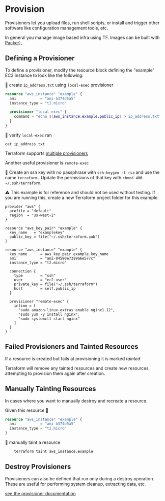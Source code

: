 # Provision

Provisioners let you upload files, run shell scripts, or install and trigger
other software like configuration management tools, etc.

In general you manage image based infra using TF. Images can be built with
[Packer](https://www.packer.io/)), 

## Defining a Provisioner

To define a provisioner, modify the resource block defining the "example" EC2
instance to look like the following:

:ship: create `ip_address.txt` using `local-exec` provisioner
```terraform
resource "aws_instance" "example" {
  ami           = "ami-b374d5a5"
  instance_type = "t2.micro"

  provisioner "local-exec" {
    command = "echo ${aws_instance.example.public_ip} > ip_address.txt"
  }
}
```

:ship: verify `local-exec` ran

    cat ip_address.txt

Terraform supports [multiple
provisioners](https://www.terraform.io/docs/provisioners/index.html)

Another useful provisioner is `remote-exec` 


:ship: Create an ssh key with no passphrase with `ssh-keygen -t rsa` and use
the name `terraform.` Update the permissions of that key with `chmod 400
~/.ssh/terraform`.

:warning: This example is for reference and should not be used without testing.
If you are running this, create a new Terraform project folder for this
example.

    provider "aws" {
      profile = "default"
      region  = "us-west-2"
    }
    
    resource "aws_key_pair" "example" {
      key_name   = "examplekey"
      public_key = file("~/.ssh/terraform.pub")
    }
    
    resource "aws_instance" "example" {
      key_name      = aws_key_pair.example.key_name
      ami           = "ami-04590e7389a6e577c"
      instance_type = "t2.micro"
    
      connection {
        type        = "ssh"
        user        = "ec2-user"
        private_key = file("~/.ssh/terraform")
        host        = self.public_ip
      }
    
      provisioner "remote-exec" {
        inline = [
          "sudo amazon-linux-extras enable nginx1.12",
          "sudo yum -y install nginx",
          "sudo systemctl start nginx"
        ]
      }
    }
    
## Failed Provisioners and Tainted Resources

If a resource is created but fails at provisioning it is marked _tainted_

Terraform will remove any tainted resources and create new resources,
attempting to provision them again after creation.

## Manually Tainting Resources

In cases where you want to manually destroy and recreate a resource. 

Given this resource
:ship: 
```terraform
resource "aws_instance" "example" {
  ami           = "ami-b374d5a5"
  instance_type = "t2.micro"
}
```

:ship: manually taint a resource
```bash
    terraform taint aws_instance.example
```

## Destroy Provisioners

Provisioners can also be defined that run only during a destroy operation.
These are useful for performing system cleanup, extracting data, etc.

[see the provisioner documentation](https://www.terraform.io/docs/provisioners)
